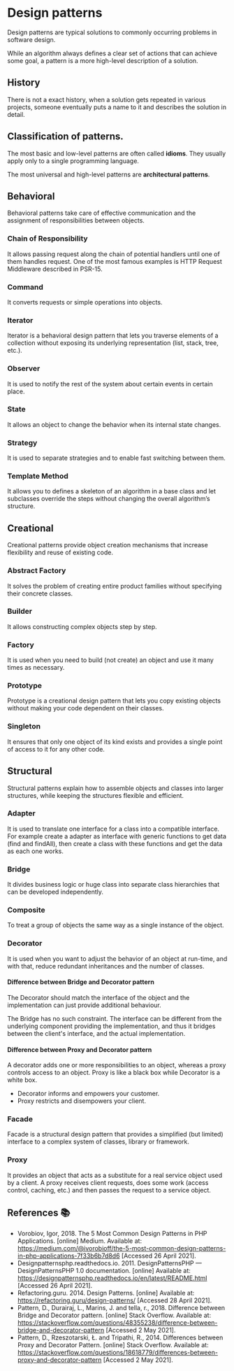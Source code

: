 # Design patterns

Design patterns are typical solutions to commonly occurring problems in software design.

While an algorithm always defines a clear set of actions that can achieve some goal, a pattern is a more high-level description of a solution. 

## History

There is not a exact history, when a solution gets repeated in various projects, someone eventually puts a name to it and describes the solution in detail.

## Classification of patterns.

The most basic and low-level patterns are often called __idioms__. They usually apply only to a single programming language.

The most universal and high-level patterns are __architectural patterns__.

## Behavioral

Behavioral patterns take care of effective communication and the assignment of responsibilities between objects.

### Chain of Responsibility

It allows passing request along the chain of potential handlers until one of them handles request. One of the most famous examples is HTTP Request Middleware described in PSR-15.

### Command

It converts requests or simple operations into objects.

### Iterator

Iterator is a behavioral design pattern that lets you traverse elements of a collection without exposing its underlying representation (list, stack, tree, etc.).

### Observer

It is used to notify the rest of the system about certain events in certain place.

### State

It allows an object to change the behavior when its internal state changes.

### Strategy

It is used to separate strategies and to enable fast switching between them.

### Template Method

It allows you to defines a skeleton of an algorithm in a base class and let subclasses override the steps without changing the overall algorithm’s structure.

## Creational

Creational patterns provide object creation mechanisms that increase flexibility and reuse of existing code.

### Abstract Factory

It solves the problem of creating entire product families without specifying their concrete classes.

### Builder

It allows constructing complex objects step by step.

### Factory

It is used when you need to build (not create) an object and use it many times as necessary.

### Prototype

Prototype is a creational design pattern that lets you copy existing objects without making your code dependent on their classes.

### Singleton

It ensures that only one object of its kind exists and provides a single point of access to it for any other code.

## Structural

Structural patterns explain how to assemble objects and classes into larger structures, while keeping the structures flexible and efficient.

### Adapter

It is used to translate one interface for a class into a compatible interface. For example create a adapter as interface with generic functions to get data (find and findAll), then create a class with these functions and get the data as each one works.

### Bridge

It divides business logic or huge class into separate class hierarchies that can be developed independently.

### Composite

To treat a group of objects the same way as a single instance of the object.

### Decorator

It is used when you want to adjust the behavior of an object at run-time, and with that, reduce redundant inheritances and the number of classes.

#### Difference between Bridge and Decorator pattern

The Decorator should match the interface of the object and the implementation can just provide additional behaviour.

The Bridge has no such constraint. The interface can be different from the underlying component providing the implementation, and thus it bridges between the client's interface, and the actual implementation.

#### Difference between Proxy and Decorator pattern

 A decorator adds one or more responsibilities to an object, whereas a proxy controls access to an object. Proxy is like a black box while Decorator is a white box.

- Decorator informs and empowers your customer.
- Proxy restricts and disempowers your client.

### Facade

Facade is a structural design pattern that provides a simplified (but limited) interface to a complex system of classes, library or framework.

### Proxy

It provides an object that acts as a substitute for a real service object used by a client. A proxy receives client requests, does some work (access control, caching, etc.) and then passes the request to a service object.

## References :books:

- Vorobiov, Igor, 2018. The 5 Most Common Design Patterns in PHP Applications. [online] Medium. Available at: <https://medium.com/@ivorobioff/the-5-most-common-design-patterns-in-php-applications-7f33b6b7d8d6> [Accessed 26 April 2021].
- Designpatternsphp.readthedocs.io. 2011. DesignPatternsPHP — DesignPatternsPHP 1.0 documentation. [online] Available at: <https://designpatternsphp.readthedocs.io/en/latest/README.html> [Accessed 26 April 2021].
- Refactoring.guru. 2014. Design Patterns. [online] Available at: <https://refactoring.guru/design-patterns/> [Accessed 28 April 2021].
- Pattern, D., Durairaj, L., Marins, J. and tella, r., 2018. Difference between Bridge and Decorator pattern. [online] Stack Overflow. Available at: <https://stackoverflow.com/questions/48355238/difference-between-bridge-and-decorator-pattern> [Accessed 2 May 2021].
- Pattern, D., Rzeszotarski, Ł. and Tripathi, R., 2014. Differences between Proxy and Decorator Pattern. [online] Stack Overflow. Available at: <https://stackoverflow.com/questions/18618779/differences-between-proxy-and-decorator-pattern> [Accessed 2 May 2021].